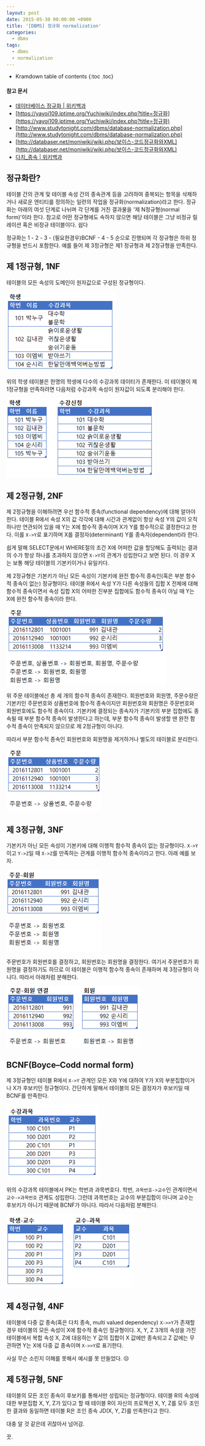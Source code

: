 ```yaml
---
layout: post
date: 2015-05-30 00:00:00 +0900
title: '[DBMS] 정규화 normalization'
categories:
  - dbms
tags:
  - dbms
  - normalization
---
```


* Kramdown table of contents
{:toc .toc}

#### 참고 문서

- [데이터베이스 정규화 \| 위키백과](https://ko.wikipedia.org/wiki/데이터베이스_정규화)
- [https://yayoi109.iptime.org/Yuchiwiki/index.php?title=정규화](https://yayoi109.iptime.org/Yuchiwiki/index.php?title=정규화)
- [http://www.studytonight.com/dbms/database-normalization.php](http://www.studytonight.com/dbms/database-normalization.php)
- [http://databaser.net/moniwiki/wiki.php/보이스-코드정규화와XML](http://databaser.net/moniwiki/wiki.php/보이스-코드정규화와XML)
- [다치_종속 \| 위키백과](http://ko.wikipedia.org/wiki/다치_종속)


## 정규화란?

테이블 간의 관계 및 테이블 속성 간의 종속관계 등을 고려하여 중복되는 항목을 삭제하거나 새로운 엔티티를 정의하는 일련의 작업을 정규화(normalization)라고 한다. 정규화는 아래의 여섯 단계로 나뉘며 각 단계를 거친 결과물을 '제 N정규형(normal form)'이라 한다. 참고로 어떤 정규형에도 속하지 않으면 해당 테이블은 그냥 비정규 릴레이션 혹은 비정규 테이블이다. 쉽다

정규화는 1 - 2 - 3 - (필요한경우)BCNF - 4 - 5 순으로 진행되며 각 정규형은 하위 정규형을 반드시 포함한다. 예를 들어 제 3정규형은 제1 정규형과 제 2정규형을 만족한다.


## 제 1정규형, 1NF

테이블의 모든 속성의 도메인이 원자값으로 구성된 정규형이다.

![](/images/dbms-normalization-1.png)

위의 학생 테이블은 한명의 학생에 다수의 수강과목 데이터가 존재한다. 이 테이블이 제 1정규형을 만족하려면 다음처럼 수강과목 속성이 원자값이 되도록 분리해야 한다.

![](/images/dbms-normalization-2.png)


## 제 2정규형, 2NF

제 2정규형을 이해하려면 우선 함수적 종속(functional dependency)에 대해 알아야 한다. 테이블 R에서 속성 X의 값 각각에 대해 시간과 관계없이 항상 속성 Y의 값이 오직 하나만 연관되어 있을 때 Y는 X에 함수적 종속이며 X가 Y를 함수적으로 결정한다고 한다. 이를 `X->Y`로 표기하며 X를 결정자(determinant) Y를 종속자(dependent)라 한다.

쉽게 말해 SELECT문에서 WHERE절의 조건 X에 어떠한 값을 할당해도 출력되는 결과의 수가 항상 하나를 초과하지 않으면 `X->Y`의 관계가 성립한다고 보면 된다. 이 경우 X는 보통 해당 테이블의 기본키이거나 유일키다.

제 2정규형은 기본키가 아닌 모든 속성이 기본키에 완전 함수적 종속인(혹은 부분 함수적 종속이 없는) 정규형이다. 테이블 R에서 속성 Y가 다른 속성들의 집합 X 전체에 대해 함수적 종속이면서 속성 집합 X의 어떠한 진부분 집합에도 함수적 종속이 아닐 때 Y는 X에 완전 함수적 종속이라 한다.

![](/images/dbms-normalization-3.png)

위 주문 테이블에선 총 세 개의 함수적 종속이 존재한다. 회원번호와 회원명, 주문수량은 기본키인 주문번호와 상품번호에 함수적 종속이지만 회원번호와 회원명은 주문번호와 회원번호에도 함수적 종속이다. 기본키에 결정되는 종속자가 기본키의 부분 집합에도 종속될 때 부분 함수적 종속이 발생한다고 하는데, 부분 함수적 종속이 발생할 땐 완전 함수적 종속이 만족되지 않으므로 제 2정규형이 아니다.

따라서 부분 함수적 종속인 회원번호와 회원명을 제거하거나 별도의 테이블로 분리한다.

![](/images/dbms-normalization-4.png)


## 제 3정규형, 3NF

기본키가 아닌 모든 속성이 기본키에 대해 이행적 함수적 종속이 없는 정규형이다. `X->Y`이고 `Y->Z`일 때 `X->Z`를 만족하는 관계를 이행적 함수적 종속이라고 한다. 아래 예를 보자.

![](/images/dbms-normalization-5.png)

주문번호가 회원번호를 결정하고, 회원번호는 회원명을 결정한다. 여기서 주문번호가 회원명을 결정하기도 하므로 이 테이블은 이행적 함수적 종속이 존재하며 제 3정규형이 아니다. 따라서 아래처럼 분해한다.

![](/images/dbms-normalization-6.png)


## BCNF(Boyce–Codd normal form)

제 3정규형인 테이블 R에서 `X->Y` 관계인 모든 X와 Y에 대하여 Y가 X의 부분집합이거나 X가 후보키인 정규형이다. 간단하게 말해서 테이블의 모든 결정자가 후보키일 때 BCNF를 만족한다.

![](/images/dbms-normalization-7.png)

  위의 수강과목 테이블에서 PK는 학번과 과목번호다. 학번, `과목번호->교수`인 관계이면서 `교수->과목번호` 관계도 성립한다. 그런데 과목번호는 교수의 부분집합이 아니며 교수는 후보키가 아니기 때문에 BCNF가 아니다. 따라서 다음처럼 분해한다.

![](/images/dbms-normalization-8.png)


## 제 4정규형, 4NF

테이블에 다중 값 종속(혹은 다치 종속, multi valued dependency) `X->>Y`가 존재할 경우 테이블의 모든 속성이 X에 함수적 종속인 정규형이다. X, Y, Z 3개의 속성을 가진 테이블에서 복합 속성 X, Z에 대응하는 Y 값의 집합이 X 값에만 종속되고 Z 값에는 무관하면 Y는 X에 다중 값 종속이며 `X->>Y`로 표기한다.

사실 무슨 소린지 이해를 못해서 예시를 못 만들었다. 😒


## 제 5정규형, 5NF

테이블의 모든 조인 종속이 후보키를 통해서만 성립되는 정규형이다. 테이블 R의 속성에 대한 부분집합 X, Y, Z가 있다고 할 때 테이블 R이 자신의 프로젝션 X, Y, Z를 모두 조인한 결과와 동일하면 테이블 R은 조인 종속 JD(X, Y, Z)를 만족한다고 한다.

대충 알 것 같은데 귀찮아서 넘어감.

끗.
